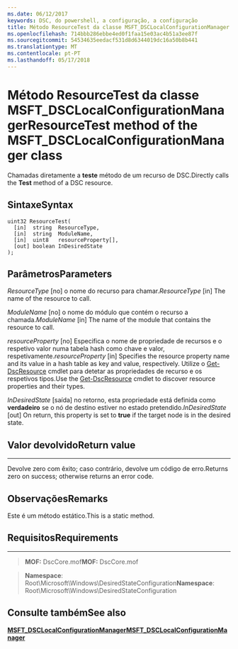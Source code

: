 ```yaml
---
ms.date: 06/12/2017
keywords: DSC, do powershell, a configuração, a configuração
title: Método ResourceTest da classe MSFT_DSCLocalConfigurationManager
ms.openlocfilehash: 714bbb286ebbe4ed0f1faa15e03ac4b51a3ee87f
ms.sourcegitcommit: 54534635eedacf531d8d6344019dc16a50b8b441
ms.translationtype: MT
ms.contentlocale: pt-PT
ms.lasthandoff: 05/17/2018
---
```

# <a name="resourcetest-method-of-the-msftdsclocalconfigurationmanager-class"></a><span data-ttu-id="9fb21-103">Método ResourceTest da classe MSFT_DSCLocalConfigurationManager</span><span class="sxs-lookup"><span data-stu-id="9fb21-103">ResourceTest method of the MSFT_DSCLocalConfigurationManager class</span></span>

<span data-ttu-id="9fb21-104">Chamadas diretamente a **teste** método de um recurso de DSC.</span><span class="sxs-lookup"><span data-stu-id="9fb21-104">Directly calls the **Test** method of a DSC resource.</span></span>

<a name="syntax"></a><span data-ttu-id="9fb21-105">Sintaxe</span><span class="sxs-lookup"><span data-stu-id="9fb21-105">Syntax</span></span>
------

```mof
uint32 ResourceTest(
  [in]  string  ResourceType,
  [in]  string  ModuleName,
  [in]  uint8   resourceProperty[],
  [out] boolean InDesiredState
);
```

<a name="parameters"></a><span data-ttu-id="9fb21-106">Parâmetros</span><span class="sxs-lookup"><span data-stu-id="9fb21-106">Parameters</span></span>
----------

<span data-ttu-id="9fb21-107">*ResourceType* \[no\] o nome do recurso para chamar.</span><span class="sxs-lookup"><span data-stu-id="9fb21-107">*ResourceType* \[in\] The name of the resource to call.</span></span>

<span data-ttu-id="9fb21-108">*ModuleName* \[no\] o nome do módulo que contém o recurso a chamada.</span><span class="sxs-lookup"><span data-stu-id="9fb21-108">*ModuleName* \[in\] The name of the module that contains the resource to call.</span></span>

<span data-ttu-id="9fb21-109">*resourceProperty* \[no\] Especifica o nome de propriedade de recursos e o respetivo valor numa tabela hash como chave e valor, respetivamente.</span><span class="sxs-lookup"><span data-stu-id="9fb21-109">*resourceProperty* \[in\] Specifies the resource property name and its value in a hash table as key and value, respectively.</span></span> <span data-ttu-id="9fb21-110">Utilize o [Get-DscResource](https://technet.microsoft.com/library/dn521625.aspx) cmdlet para detetar as propriedades de recurso e os respetivos tipos.</span><span class="sxs-lookup"><span data-stu-id="9fb21-110">Use the [Get-DscResource](https://technet.microsoft.com/library/dn521625.aspx) cmdlet to discover resource properties and their types.</span></span>

<span data-ttu-id="9fb21-111">*InDesiredState* \[saída\] no retorno, esta propriedade está definida como **verdadeiro** se o nó de destino estiver no estado pretendido.</span><span class="sxs-lookup"><span data-stu-id="9fb21-111">*InDesiredState* \[out\] On return, this property is set to **true** if the target node is in the desired state.</span></span>

## <a name="return-value"></a><span data-ttu-id="9fb21-112">Valor devolvido</span><span class="sxs-lookup"><span data-stu-id="9fb21-112">Return value</span></span>
------------

<span data-ttu-id="9fb21-113">Devolve zero com êxito; caso contrário, devolve um código de erro.</span><span class="sxs-lookup"><span data-stu-id="9fb21-113">Returns zero on success; otherwise returns an error code.</span></span>

## <a name="remarks"></a><span data-ttu-id="9fb21-114">Observações</span><span class="sxs-lookup"><span data-stu-id="9fb21-114">Remarks</span></span>

<span data-ttu-id="9fb21-115">Este é um método estático.</span><span class="sxs-lookup"><span data-stu-id="9fb21-115">This is a static method.</span></span>

## <a name="requirements"></a><span data-ttu-id="9fb21-116">Requisitos</span><span class="sxs-lookup"><span data-stu-id="9fb21-116">Requirements</span></span>
------------
><span data-ttu-id="9fb21-117">**MOF:** DscCore.mof</span><span class="sxs-lookup"><span data-stu-id="9fb21-117">**MOF:** DscCore.mof</span></span>

><span data-ttu-id="9fb21-118">**Namespace**: Root\Microsoft\Windows\DesiredStateConfiguration</span><span class="sxs-lookup"><span data-stu-id="9fb21-118">**Namespace**: Root\Microsoft\Windows\DesiredStateConfiguration</span></span>


## <a name="see-also"></a><span data-ttu-id="9fb21-119">Consulte também</span><span class="sxs-lookup"><span data-stu-id="9fb21-119">See also</span></span>


[<span data-ttu-id="9fb21-120">**MSFT_DSCLocalConfigurationManager**</span><span class="sxs-lookup"><span data-stu-id="9fb21-120">**MSFT_DSCLocalConfigurationManager**</span></span>](msft-dsclocalconfigurationmanager.md)